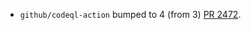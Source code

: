 * `github/codeql-action` bumped to 4 (from 3) [PR 2472](https://github.com/provenance-io/provenance/pull/2472).
